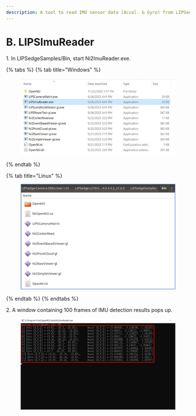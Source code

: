 ```yaml
---
description: A tool to read IMU sensor data (Accel. & Gyro) from LIPSedge camera.
---
```


# B. LIPSImuReader

1\. In LIPSedgeSamples/Bin, start Ni2ImuReader.exe.

{% tabs %}
{% tab title="Windows" %}
<figure><img src="../../.gitbook/assets/global_camera/sample_codes/image (12).png" alt=""><figcaption></figcaption></figure>
{% endtab %}

{% tab title="Linux" %}
<figure><img src="../../.gitbook/assets/global_camera/sample_codes/image (10).png" alt=""><figcaption></figcaption></figure>
{% endtab %}
{% endtabs %}

2\. A window containing 100 frames of IMU detection results pops up.

<figure><img src="../../.gitbook/assets/global_camera/sample_codes/image (35).png" alt=""><figcaption></figcaption></figure>
